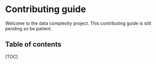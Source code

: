 # Contributing guide

Welcome to the data complexity project. This contributing guide is still pending so be patient.

## Table of contents

[TOC]
